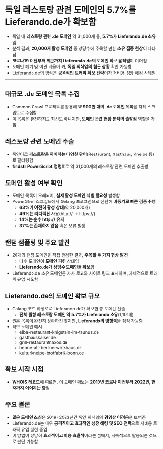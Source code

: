 # 독일 레스토랑 관련 도메인의 5.7%를 Lieferando.de가 확보함


* 독일 내 **레스토랑 관련 .de 도메인** 약 31,000개 중, **5.7%가 Lieferando.de 소유**임
* 분석 결과, **20,000개 활성 도메인** 중 상당수에 주목할 만한 **소유 집중 현상**이 나타남
* **코로나19 이전부터 최근까지 Lieferando.de의 도메인 확보 움직임**이 이어짐
* 도메인 폐기 및 이관 비율이 커, **독일 외식업의 힘든 상황** 확인 가능함
* Lieferando.de의 방식은 **공격적인 트래픽 확보 전략**이자 저비용 성장 해킹 사례임

---

대규모 .de 도메인 목록 수집
-----------------

* Common Crawl 프로젝트를 활용해 **약 900만 개의 .de 도메인 목록**을 자체 스크립트로 수집함
* 이 목록은 완전하지도 최신도 아니지만, **도메인 관련 현황 분석의 출발점** 역할을 가짐

레스토랑 관련 도메인 추출
--------------

* 독일어로 **레스토랑을 의미하는 다양한 단어**(Restaurant, Gasthaus, Kneipe 등)로 필터링함
* **findstr PowerScript 명령어**로 약 31,000개의 레스토랑 관련 도메인 추출함

도메인 활성 여부 확인
------------

* 도메인 목록이 오래되어, **실제 활성 도메인 식별 필요성** 발생함
* PowerShell 스크립트에서 Golang 프로그램으로 전환해 **비동기로 빠른 검증 수행**
  + **63%가 여전히 활성 상태**(약 20,000개)
  + **49%는 리디렉션** 사용(http:// → https://)
  + **14%는 순수 http:// 유지**
  + **37%는 존재하지 않음** 혹은 오류 발생

랜덤 샘플링 및 주요 발견
--------------

* 20개의 랜덤 도메인을 직접 점검한 결과, **주목할 두 가지 현상 발견**
  + 다수 도메인이 **도메인 파킹** 상태임
  + **Lieferando.de가 상당수 도메인을 확보**함
* Lieferando.de 소유 도메인은 자사 로고와 사이트 링크 표시하며, 자체적으로 트래픽 유입 시도함

Lieferando.de의 도메인 확보 규모
------------------------

* Golang 코드 확장으로 Lieferando.de가 확보한 총 도메인 산출
  + **전체 활성 레스토랑 도메인 약 5.7%가 Lieferando 소유**(1,101개)
* 원본 목록이 완전히 정확하진 않지만, **Lieferando의 영향력**을 짐작 가능함
* 확보 도메인 예시
  + elba-restaurant-knigstein-im-taunus.de
  + gasthauskaiser.de
  + grill-restaurantnaxos.de
  + henne-alt-berlinerwirtshaus.de
  + kulturkneipe-brotfabrik-bonn.de

확보 시작 시점
--------

* **WHOIS 레코드**에 따르면, 이 도메인 확보는 **2019년 코로나 이전부터 2022년, 현재까지 이어지는 중**임

주요 결론
-----

* **많은 도메인 소실**은 2019~2023년간 독일 외식업의 **경영상 어려움**을 보여줌
* Lieferando.de는 매우 **공격적이고 효과적인 성장 해킹 및 SEO 전략**으로 저비용 트래픽 유입 실현 중임
* 이 방법이 상당히 **효과적이고 비용 효율적**이라는 점에서, 지속적으로 활용되는 것으로 판단 가능함
